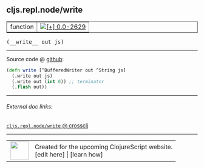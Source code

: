 ## cljs.repl.node/write



 <table border="1">
<tr>
<td>function</td>
<td><a href="https://github.com/cljsinfo/cljs-api-docs/tree/0.0-2629"><img valign="middle" alt="[+] 0.0-2629" title="Added in 0.0-2629" src="https://img.shields.io/badge/+-0.0--2629-lightgrey.svg"></a> </td>
</tr>
</table>


 <samp>
(__write__ out js)<br>
</samp>

---







Source code @ [github](https://github.com/clojure/clojurescript/blob/r3291/src/main/clojure/cljs/repl/node.clj#L35-L38):

```clj
(defn write [^BufferedWriter out ^String js]
  (.write out js)
  (.write out (int 0)) ;; terminator
  (.flush out))
```

<!--
Repo - tag - source tree - lines:

 <pre>
clojurescript @ r3291
└── src
    └── main
        └── clojure
            └── cljs
                └── repl
                    └── <ins>[node.clj:35-38](https://github.com/clojure/clojurescript/blob/r3291/src/main/clojure/cljs/repl/node.clj#L35-L38)</ins>
</pre>

-->

---



###### External doc links:

[`cljs.repl.node/write` @ crossclj](http://crossclj.info/fun/cljs.repl.node/write.html)<br>

---

 <table>
<tr><td>
<img valign="middle" align="right" width="48px" src="http://i.imgur.com/Hi20huC.png">
</td><td>
Created for the upcoming ClojureScript website.<br>
[edit here] | [learn how]
</td></tr></table>

[edit here]:https://github.com/cljsinfo/cljs-api-docs/blob/master/cljsdoc/cljs.repl.node/write.cljsdoc
[learn how]:https://github.com/cljsinfo/cljs-api-docs/wiki/cljsdoc-files

<!--

This information was too distracting to show to readers, but I'll leave it
commented here since it is helpful to:

- pretty-print the data used to generate this document
- and show how to retrieve that data



The API data for this symbol:

```clj
{:ns "cljs.repl.node",
 :name "write",
 :type "function",
 :signature ["[out js]"],
 :source {:code "(defn write [^BufferedWriter out ^String js]\n  (.write out js)\n  (.write out (int 0)) ;; terminator\n  (.flush out))",
          :title "Source code",
          :repo "clojurescript",
          :tag "r3291",
          :filename "src/main/clojure/cljs/repl/node.clj",
          :lines [35 38]},
 :full-name "cljs.repl.node/write",
 :full-name-encode "cljs.repl.node/write",
 :history [["+" "0.0-2629"]]}

```

Retrieve the API data for this symbol:

```clj
;; from Clojure REPL
(require '[clojure.edn :as edn])
(-> (slurp "https://raw.githubusercontent.com/cljsinfo/cljs-api-docs/catalog/cljs-api.edn")
    (edn/read-string)
    (get-in [:symbols "cljs.repl.node/write"]))
```

-->
